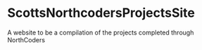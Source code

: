 # ScottsNorthcodersProjectsSite
A website to be a compilation of the projects completed through NorthCoders
